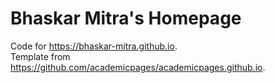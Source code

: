 # Bhaskar Mitra's Homepage
Code for https://bhaskar-mitra.github.io.  
Template from https://github.com/academicpages/academicpages.github.io.
